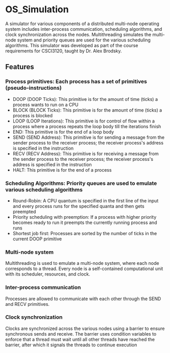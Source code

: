 # OS_Simulation
A simulator for various components of a distributed multi-node operating system includes inter-process communication, scheduling algorithms, and clock synchronization across the nodes. Multithreading simulates the multi-node system and priority queues are used for the various scheduling algorithms. This simulator was developed as part of the course requirements for CSCI3120, taught by Dr. Alex Brodsky.

## Features
### Process primitives: Each process has a set of primitives (pseudo-instructions) 
* DOOP (DOOP Ticks): This primitive is for the amount of time (ticks) a process wants to run on a CPU
* BLOCK (BLOCK Ticks): This primitive is for the amount of time (ticks) a process is blocked
* LOOP (LOOP Iterations): This primitive is for control of flow within a process where a process repeats the loop body till the iterations finish
* END: This primitive is for the end of a loop body
* SEND (SEND Address): This primitive is for sending a message from the sender process to the receiver process; the receiver process's address is specified in the instruction
* RECV (RECV Address): This primitive is for receiving a message from the sender process to the receiver process; the receiver process's address is specified in the instruction
* HALT: This primitive is for the end of a process

### Scheduling Algorithms: Priority queues are used to emulate various scheduling algorithms
* Round-Robin: A CPU quantum is specified in the first line of the input and every process runs for the specified quanta and then gets preempted
* Priority scheduling with preemption: If a process with higher priority becomes ready to run it preempts the currently running process and runs
* Shortest job first: Processes are sorted by the number of ticks in the current DOOP primitive

### Multi-node system
Multithreading is used to emulate a multi-node system, where each node corresponds to a thread. Every node is a self-contained computational unit with its scheduler, resources, and clock.

### Inter-process communication
Processes are allowed to communicate with each other through the SEND and RECV primitives.

### Clock synchronization
Clocks are synchronized across the various nodes using a barrier to ensure synchronous sends and receive. The barrier uses condition variables to enforce that a thread must wait until all other threads have reached the barrier, after which it signals the threads to continue execution
